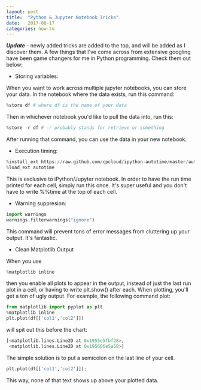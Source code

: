 ```yaml
---
layout: post
title:  "Python & Jupyter Notebook Tricks"
date:   2017-08-17
categories: how-to
---
```


__*Update*__ - newly added tricks are added to the top, and will be added as I discover them.
A few things that I've come across from extensive googling have been game changers for me in Python programming. Check them out below:

- Storing variables:

When you want to work across multiple jupyter notebooks, you can store your data. In the notebook where the data exists, run this command:

```python
%store df # where df is the name of your data
```

Then in whichever notebook you'd like to pull the data into, run this:
```python
%store -r df # -r probably stands for retrieve or something
```

After running that command, you can use the data in your new notebook.

- Execution timing:

```python
%install_ext https://raw.github.com/cpcloud/ipython-autotime/master/autotime.py
%load_ext autotime
```

This is exclusive to iPython/Jupyter notebook. In order to have the run time printed for each cell, simply run this once. It's super useful and you don't have to write %%time at the top of each cell.

- Warning suppresion:

```python
import warnings
warnings.filterwarnings("ignore")
```

This command will prevent tons of error messages from cluttering up your output. It's fantastic.


- Clean Matplotlib Output

When you use
```python
%matplotlib inline
```

then you enable all plots to appear in the output, instead of just the last run plot in a cell, or having to write plt.show() after each. When plotting, you'll get a ton of ugly output. For example, the following command plot:

```python
from matplotlib import pyplot as plt
%matplotlib inline
plt.plot(df[['col1','col2']])
```
will spit out this before the chart:
```python
[<matplotlib.lines.Line2D at 0x1955e5fbf28>,
 <matplotlib.lines.Line2D at 0x195606e5a58>]
```
The simple solution is to put a semicolon on the last line of your cell.
```python
plt.plot(df[['col1','col2']]);
```
This way, none of that text shows up above your plotted data.
